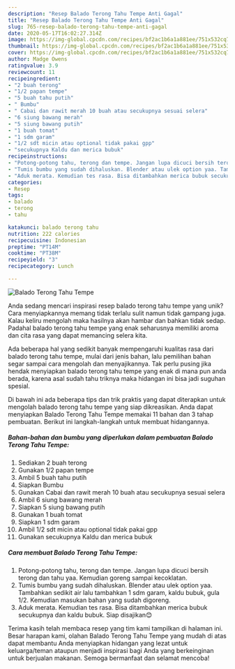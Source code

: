 ```yaml
---
description: "Resep Balado Terong Tahu Tempe Anti Gagal"
title: "Resep Balado Terong Tahu Tempe Anti Gagal"
slug: 765-resep-balado-terong-tahu-tempe-anti-gagal
date: 2020-05-17T16:02:27.314Z
image: https://img-global.cpcdn.com/recipes/bf2ac1b6a1a881ee/751x532cq70/balado-terong-tahu-tempe-foto-resep-utama.jpg
thumbnail: https://img-global.cpcdn.com/recipes/bf2ac1b6a1a881ee/751x532cq70/balado-terong-tahu-tempe-foto-resep-utama.jpg
cover: https://img-global.cpcdn.com/recipes/bf2ac1b6a1a881ee/751x532cq70/balado-terong-tahu-tempe-foto-resep-utama.jpg
author: Madge Owens
ratingvalue: 3.9
reviewcount: 11
recipeingredient:
- "2 buah terong"
- "1/2 papan tempe"
- "5 buah tahu putih"
- " Bumbu"
- " Cabai dan rawit merah 10 buah atau secukupnya sesuai selera"
- "6 siung bawang merah"
- "5 siung bawang putih"
- "1 buah tomat"
- "1 sdm garam"
- "1/2 sdt micin atau optional tidak pakai gpp"
- "secukupnya Kaldu dan merica bubuk"
recipeinstructions:
- "Potong-potong tahu, terong dan tempe. Jangan lupa dicuci bersih terong dan tahu yaa. Kemudian goreng sampai kecoklatan."
- "Tumis bumbu yang sudah dihaluskan. Blender atau ulek option yaa. Tambahkan sedikit air lalu tambahkan 1 sdm garam, kaldu bubuk, gula 1/2. Kemudian masukan bahan yang sudah digoreng."
- "Aduk merata. Kemudian tes rasa. Bisa ditambahkan merica bubuk secukupnya dan kaldu bubuk. Siap disajikan😊"
categories:
- Resep
tags:
- balado
- terong
- tahu

katakunci: balado terong tahu 
nutrition: 222 calories
recipecuisine: Indonesian
preptime: "PT14M"
cooktime: "PT38M"
recipeyield: "3"
recipecategory: Lunch

---
```



![Balado Terong Tahu Tempe](https://img-global.cpcdn.com/recipes/bf2ac1b6a1a881ee/751x532cq70/balado-terong-tahu-tempe-foto-resep-utama.jpg)

Anda sedang mencari inspirasi resep balado terong tahu tempe yang unik? Cara menyiapkannya memang tidak terlalu sulit namun tidak gampang juga. Kalau keliru mengolah maka hasilnya akan hambar dan bahkan tidak sedap. Padahal balado terong tahu tempe yang enak seharusnya memiliki aroma dan cita rasa yang dapat memancing selera kita.



Ada beberapa hal yang sedikit banyak mempengaruhi kualitas rasa dari balado terong tahu tempe, mulai dari jenis bahan, lalu pemilihan bahan segar sampai cara mengolah dan menyajikannya. Tak perlu pusing jika hendak menyiapkan balado terong tahu tempe yang enak di mana pun anda berada, karena asal sudah tahu triknya maka hidangan ini bisa jadi suguhan spesial.


Di bawah ini ada beberapa tips dan trik praktis yang dapat diterapkan untuk mengolah balado terong tahu tempe yang siap dikreasikan. Anda dapat menyiapkan Balado Terong Tahu Tempe memakai 11 bahan dan 3 tahap pembuatan. Berikut ini langkah-langkah untuk membuat hidangannya.

<!--inarticleads1-->

##### Bahan-bahan dan bumbu yang diperlukan dalam pembuatan Balado Terong Tahu Tempe:

1. Sediakan 2 buah terong
1. Gunakan 1/2 papan tempe
1. Ambil 5 buah tahu putih
1. Siapkan  Bumbu
1. Gunakan  Cabai dan rawit merah 10 buah atau secukupnya sesuai selera
1. Ambil 6 siung bawang merah
1. Siapkan 5 siung bawang putih
1. Gunakan 1 buah tomat
1. Siapkan 1 sdm garam
1. Ambil 1/2 sdt micin atau optional tidak pakai gpp
1. Gunakan secukupnya Kaldu dan merica bubuk




<!--inarticleads2-->

##### Cara membuat Balado Terong Tahu Tempe:

1. Potong-potong tahu, terong dan tempe. Jangan lupa dicuci bersih terong dan tahu yaa. Kemudian goreng sampai kecoklatan.
1. Tumis bumbu yang sudah dihaluskan. Blender atau ulek option yaa. Tambahkan sedikit air lalu tambahkan 1 sdm garam, kaldu bubuk, gula 1/2. Kemudian masukan bahan yang sudah digoreng.
1. Aduk merata. Kemudian tes rasa. Bisa ditambahkan merica bubuk secukupnya dan kaldu bubuk. Siap disajikan😊




Terima kasih telah membaca resep yang tim kami tampilkan di halaman ini. Besar harapan kami, olahan Balado Terong Tahu Tempe yang mudah di atas dapat membantu Anda menyiapkan hidangan yang lezat untuk keluarga/teman ataupun menjadi inspirasi bagi Anda yang berkeinginan untuk berjualan makanan. Semoga bermanfaat dan selamat mencoba!
